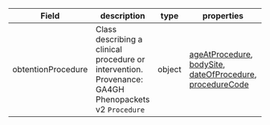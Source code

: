 |Field | description | type | properties | example | enum|
| ---| ---| ---| ---| ---| --- |
| obtentionProcedure | Class describing a clinical procedure or intervention. Provenance: GA4GH Phenopackets v2 `Procedure` | object | [ageAtProcedure](./ageAtProcedure.md), [bodySite](./bodySite.md), [dateOfProcedure](./dateOfProcedure.md), [procedureCode](./procedureCode.md) | NA | NA|
